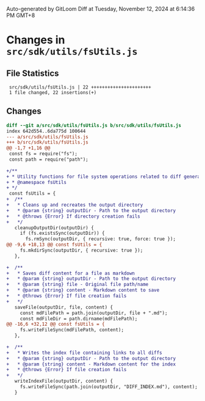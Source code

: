 <!--
<style>
.markdown-body .highlight pre, .markdown-body pre {
  background-color: #0d1117;
}
.markdown-body .diff-deletion {
  color: #f85149;
  background-color: #3c1618;
}
.markdown-body .diff-addition {
  color: #56d364;
  background-color: #1b4721;
}
</style>
-->
Auto-generated by GitLoom Diff at Tuesday, November 12, 2024 at 6:14:36 PM GMT+8

# Changes in `src/sdk/utils/fsUtils.js`

## File Statistics
```
 src/sdk/utils/fsUtils.js | 22 ++++++++++++++++++++++
 1 file changed, 22 insertions(+)

```

## Changes
```diff
diff --git a/src/sdk/utils/fsUtils.js b/src/sdk/utils/fsUtils.js
index 642d554..6da775d 100644
--- a/src/sdk/utils/fsUtils.js
+++ b/src/sdk/utils/fsUtils.js
@@ -1,7 +1,16 @@
 const fs = require("fs");
 const path = require("path");
 
+/**
+ * Utility functions for file system operations related to diff generation
+ * @namespace fsUtils
+ */
 const fsUtils = {
+  /**
+   * Cleans up and recreates the output directory
+   * @param {string} outputDir - Path to the output directory
+   * @throws {Error} If directory creation fails
+   */
   cleanupOutputDir(outputDir) {
     if (fs.existsSync(outputDir)) {
       fs.rmSync(outputDir, { recursive: true, force: true });
@@ -9,6 +18,13 @@ const fsUtils = {
     fs.mkdirSync(outputDir, { recursive: true });
   },
 
+  /**
+   * Saves diff content for a file as markdown
+   * @param {string} outputDir - Path to the output directory
+   * @param {string} file - Original file path/name
+   * @param {string} content - Markdown content to save
+   * @throws {Error} If file creation fails
+   */
   saveFile(outputDir, file, content) {
     const mdFilePath = path.join(outputDir, file + ".md");
     const mdFileDir = path.dirname(mdFilePath);
@@ -16,6 +32,12 @@ const fsUtils = {
     fs.writeFileSync(mdFilePath, content);
   },
 
+  /**
+   * Writes the index file containing links to all diffs
+   * @param {string} outputDir - Path to the output directory
+   * @param {string} content - Markdown content for the index
+   * @throws {Error} If file creation fails
+   */
   writeIndexFile(outputDir, content) {
     fs.writeFileSync(path.join(outputDir, "DIFF_INDEX.md"), content);
   }

```

